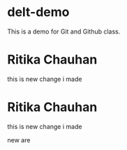 # delt-demo

This is a demo for Git and Github class.

# Ritika Chauhan

this is new change i made

# Ritika Chauhan

this is new change i made

new are

